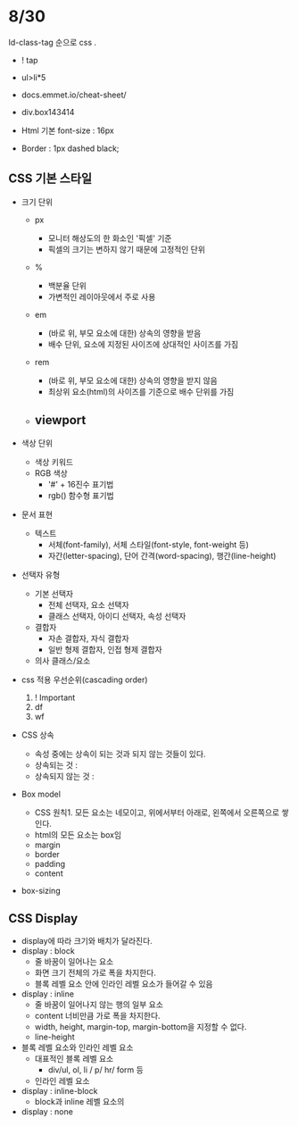# 8/30

Id-class-tag 순으로 css .

- ! tap
- ul>li*5
- docs.emmet.io/cheat-sheet/

- div.box143414
- Html 기본 font-size : 16px
- Border : 1px dashed black;

## CSS 기본 스타일

- 크기 단위

  - px
    - 모니터 해상도의 한 화소인 '픽셀' 기준
    - 픽셀의 크기는 변하지 않기 때문에 고정적인 단위
  - %
    - 백분율 단위
    - 가변적인 레이아웃에서 주로 사용
  - em
    - (바로 위, 부모 요소에 대한) 상속의 영향을 받음
    - 배수 단위, 요소에 지정된 사이즈에 상대적인 사이즈를 가짐
  - rem
    - (바로 위, 부모 요소에 대한) 상속의 영향을 받지 않음
    - 최상위 요소(html)의 사이즈를 기준으로 배수 단위를 가짐

  - viewport
    - 

- 색상 단위
  - 색상 키워드
  - RGB 색상
    - '#' + 16진수 표기법
    - rgb() 함수형 표기법
- 문서 표현
  - 텍스트 
    - 서체(font-family), 서체 스타일(font-style, font-weight 등)
    - 자간(letter-spacing), 단어 간격(word-spacing), 행간(line-height)
- 선택자 유형
  - 기본 선택자
    - 전체 선택자, 요소 선택자
    - 클래스 선택자, 아이디 선택자, 속성 선택자
  - 결합자
    - 자손 결합자, 자식 결합자
    - 일반 형제 결합자, 인접 형제 결합자
  - 의사 클래스/요소
- css 적용 우선순위(cascading order)
  1. ! Important 
  2. df
  3. wf
- CSS 상속
  - 속성 중에는 상속이 되는 것과 되지 않는 것들이 있다.
  - 상속되는 것 :
  - 상속되지 않는 것 :
- Box model
  - CSS 원칙1. 모든 요소는 네모이고, 위에서부터 아래로, 왼쪽에서 오른쪽으로 쌓인다. 
  - html의 모든 요소는 box임
  - margin
  - border
  - padding
  - content

- box-sizing

## CSS Display

- display에 따라 크기와 배치가 달라진다. 
- display : block
  - 줄 바꿈이 일어나는 요소
  - 화면 크기 전체의 가로 폭을 차지한다.
  - 블록 레벨 요소 안에 인라인 레벨 요소가 들어갈 수 있음
- display : inline
  - 줄 바꿈이 일어나지 않는 행의 일부 요소
  - content 너비만큼 가로 폭을 차지한다. 
  - width, height, margin-top, margin-bottom을 지정할 수 없다.
  - line-height
- 블록 레벨 요소와 인라인 레벨 요소
  - 대표적인 블록 레벨 요소
    - div/ul, ol, li / p/ hr/ form 등
  - 인라인 레벨 요소
- display : inline-block
  - block과 inline 레벨 요소의 
- display : none



